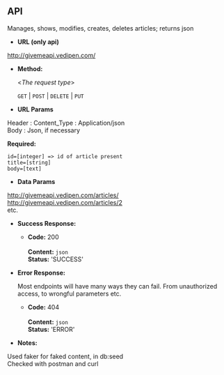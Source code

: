 **API**
----
  Manages, shows, modifies, creates, deletes articles; returns json
* **URL (only api)**

 http://givemeapi.vedipen.com/
 
* **Method:**
  
  <_The request type_>

  `GET` | `POST` | `DELETE` | `PUT`  
  
*  **URL Params**

 Header : Content_Type : Application/json    
 Body : Json, if necessary  
 
   **Required:**
 
   `id=[integer] => id of article present`        
   `title=[string]`  
   `body=[text]`   
   
* **Data Params**

http://givemeapi.vedipen.com/articles/    
http://givemeapi.vedipen.com/articles/2   
etc.    

* **Success Response:**
    
  * **Code:** 200 <br />   
    **Content:** `json`   
    **Status:** 'SUCCESS'
    
 
* **Error Response:**

  Most endpoints will have many ways they can fail. From unauthorized access, to wrongful parameters etc.  
    * **Code:** 404 <br />   
    **Content:** `json`   
    **Status:** 'ERROR'
    

* **Notes:**

Used faker for faked content, in db:seed   
Checked with postman and curl
